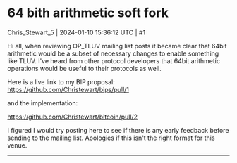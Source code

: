 # 64 bith arithmetic soft fork

Chris_Stewart_5 | 2024-01-10 15:36:12 UTC | #1

Hi all, when reviewing OP_TLUV mailing list posts it became clear that 64bit arithmetic would be a subset of necessary changes to enable something like TLUV. I've heard from other protocol developers that 64bit arithmetic operations would be useful to their protocols as well. 

Here is a live link to my BIP proposal: https://github.com/Christewart/bips/pull/1

and the implementation: 

https://github.com/Christewart/bitcoin/pull/2

I figured I would try posting here to see if there is any early feedback before sending to the mailing list. Apologies if this isn't the right format for this venue.

-------------------------

